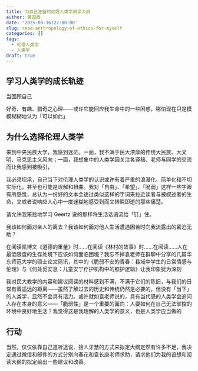 ```yaml
---
title: 为自己准备的伦理人类学阅读大纲
author: 黄国政
date: '2025-09-16T22:00:00'
slug: read-anthropology-of-ethics-for-myself
categories: []
tags:
  - 伦理人类学
  - 人类学
draft: true
---
```


<!--more-->

## 学习人类学的成长轨迹

当回顾自己

好奇、有趣、猎奇之心理——或许它能回应我生命中的一些困惑，哪怕现在只是模模糊糊地认为「可以如此」



## 为什么选择伦理人类学

来到中央民族大学，我感到迷茫。一面，我不满于民大浓厚的传统大民族、大文明、马克思主义风向；一面，我想象中的人类学因关注各译稿、老师与同学的交流而让我感到被吸引，

我必须坦承，自己当下对伦理人类学的认识或许有着严重的浪漫化、简单化和不切实际化，甚至也可能是误解和扭曲。我对「自由」、「希望」、「脆弱」这样一些字眼有所感觉，总认为一份好的文本会透过类似这样的字词来拉近读者与被叙述者的生命，又或者说响应人心中一度迷糊地感受到而又转瞬即逝的那些痛楚。

请允许我笨拙地学习 Geertz 说的那样将生活话语流给「钉」住。

我该如何面对亲人的离去？我该如何面对他人生活遭遇困苦时向我流露出的窘迫无助？

在阅读凯博文《道德的重量》时……在阅读《林村的故事》时……在阅读……人在最低限度的生存处境下应该如何面临困境？我忘不掉袁老师在群聊中分享的几篇华东师范大学的硕士论文简讯，其中的《脆弱不安的青春：县域中学生的日常情感与伦理》与《何处觅安息：儿童安宁疗护机构中的照护逻辑》让我印象犹为深刻

我对民大教学的内容和建议阅读的材料感到不满，不满于它们的陈旧，与我们的日常有着遥远的距离——虽然了解过去的历史和传统仍然是必要的，但没有「当下」的人类学，显然不会具有活力。或许就如袁老师说的，具有当代感的人类学会追问人存在本身的意义——「脆弱性」是一个重要的面向：人要如何在自己无法掌控的环境中良好地生活？我觉得这是我理解的人类学的意义，也是人类学应当做的

## 行动

当然，仅仅依靠自己道听途说、拾人牙慧的方式来拟定大纲定然有许多不足，我决定通过微信和邮件的方式分别向春花和袁长庚老师求助，请求他们为我的设想和阅读大纲的拟定给出一些建议和改善。